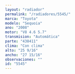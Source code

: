 ```yaml
---
layout: "radiador"
permalink: "/radiadores/5545/"
marca: "Toyota"
modelo: "Sequoia"
ano: "2008"
motor: "V8 4.6 5.7"
transmision: "Automática"
parte: "438411"
clima: "Con clima"
alto: "25 9/16"
ancho: "27 15/16"
observaciones: ""
id: "5545"
---
```


